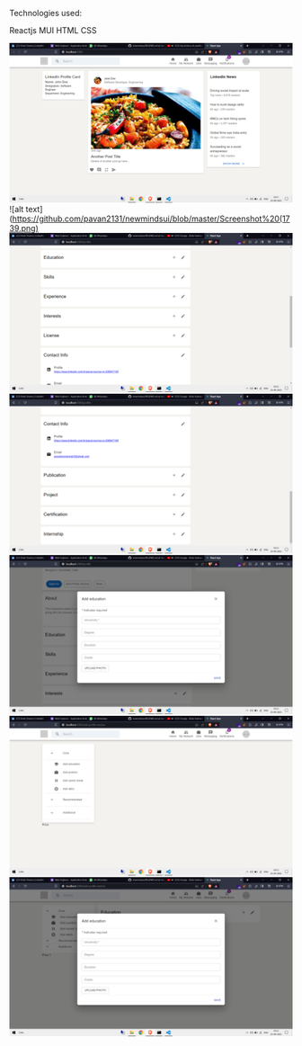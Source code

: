 Technologies used:

Reactjs
MUI
HTML
CSS


![alt text](https://github.com/pavan2131/newmindsui/blob/master/Screenshot%20(1738).png)
![alt text](https://github.com/pavan2131/newmindsui/blob/master/Screenshot%20(1739.png)
![alt text](https://github.com/pavan2131/newmindsui/blob/master/Screenshot%20(1740).png)
![alt text](https://github.com/pavan2131/newmindsui/blob/master/Screenshot%20(1741).png)
![alt text](https://github.com/pavan2131/newmindsui/blob/master/Screenshot%20(1742).png)
![alt text](https://github.com/pavan2131/newmindsui/blob/master/Screenshot%20(1743).png)
![alt text](https://github.com/pavan2131/newmindsui/blob/master/Screenshot%20(1745).png)
